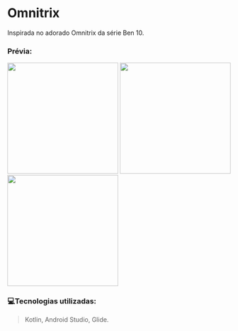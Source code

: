 # Omnitrix 
Inspirada no adorado Omnitrix da série Ben 10.





### Prévia: 
<div>
  <img src="https://github.com/Fells778/Omnitrix/assets/96696142/b0411ca4-7d28-4fef-a568-6c139cd848ad" width="250px"/>
  <img src="" width="250px"/>
  <img src="" width="250px"/>
</div>





### 💻Tecnologias utilizadas:
> Kotlin, Android Studio, Glide.
